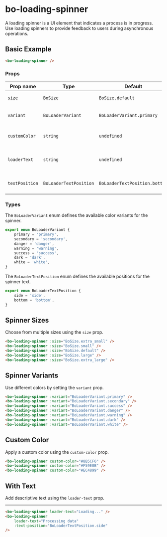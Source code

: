<script setup>
import { BoLoadingSpinner } from '@/components/bo-loading_spinner';
import { BoSize } from '@/shared';
import { BoLoaderVariant, BoLoaderTextPosition } from '@/shared/bo-loader';
</script>

# bo-loading-spinner

A loading spinner is a UI element that indicates a process is in progress. Use loading spinners to provide feedback to users during asynchronous operations.

## Basic Example

```html
<bo-loading-spinner />
```

<div class="flex items-center gap-2">
  <div class="p-2">
    <bo-loading-spinner />
  </div>
</div>

### Props

| Prop name      | Type                   | Default                       | Description                     |
| -------------- | ---------------------- | ----------------------------- | ------------------------------- |
| `size`         | `BoSize`               | `BoSize.default`              | Size of the spinner             |
| `variant`      | `BoLoaderVariant`      | `BoLoaderVariant.primary`     | Color variant of the spinner    |
| `customColor`  | `string`               | `undefined`                   | Custom color (hex code)         |
| `loaderText`   | `string`               | `undefined`                   | Text displayed with the spinner |
| `textPosition` | `BoLoaderTextPosition` | `BoLoaderTextPosition.bottom` | Position of the loading text    |

### Types

The `BoLoaderVariant` enum defines the available color variants for the spinner.

```ts
export enum BoLoaderVariant {
	primary = 'primary',
	secondary = 'secondary',
	danger = 'danger',
	warning = 'warning',
	success = 'success',
	dark = 'dark',
	white = 'white',
}
```

The `BoLoaderTextPosition` enum defines the available positions for the spinner text.

```ts
export enum BoLoaderTextPosition {
	side = 'side',
	bottom = 'bottom',
}
```

## Spinner Sizes

Choose from multiple sizes using the `size` prop.

<div class="flex items-center gap-2">
  <div class="p-2">
    <bo-loading-spinner :size="BoSize.extra_small" />
  </div>
  <div class="p-2">
    <bo-loading-spinner :size="BoSize.small" />
  </div>
  <div class="p-2">
    <bo-loading-spinner :size="BoSize.default" />
  </div>
  <div class="p-2">
    <bo-loading-spinner :size="BoSize.large" />
  </div>
  <div class="p-2">
    <bo-loading-spinner :size="BoSize.extra_large" />
  </div>
</div>

```html
<bo-loading-spinner :size="BoSize.extra_small" />
<bo-loading-spinner :size="BoSize.small" />
<bo-loading-spinner :size="BoSize.default" />
<bo-loading-spinner :size="BoSize.large" />
<bo-loading-spinner :size="BoSize.extra_large" />
```

## Spinner Variants

Use different colors by setting the `variant` prop.

<div class="flex">
  <div class="p-2">
    <bo-loading-spinner :variant="BoLoaderVariant.primary" />
  </div>
  <div class="p-2">
    <bo-loading-spinner :variant="BoLoaderVariant.secondary" />
  </div>
  <div class="p-2">
    <bo-loading-spinner :variant="BoLoaderVariant.success" />
  </div>
  <div class="p-2">
    <bo-loading-spinner :variant="BoLoaderVariant.danger" />
  </div>
  <div class="p-2">
    <bo-loading-spinner :variant="BoLoaderVariant.warning" />
  </div>
  <div class="p-2">
    <bo-loading-spinner :variant="BoLoaderVariant.dark" />
  </div>
  <div class="bg-white p-2">
    <bo-loading-spinner :variant="BoLoaderVariant.white" />
  </div>
</div>

```html
<bo-loading-spinner :variant="BoLoaderVariant.primary" />
<bo-loading-spinner :variant="BoLoaderVariant.secondary" />
<bo-loading-spinner :variant="BoLoaderVariant.success" />
<bo-loading-spinner :variant="BoLoaderVariant.danger" />
<bo-loading-spinner :variant="BoLoaderVariant.warning" />
<bo-loading-spinner :variant="BoLoaderVariant.dark" />
<bo-loading-spinner :variant="BoLoaderVariant.white" />
```

## Custom Color

Apply a custom color using the `custom-color` prop.

<div class="flex items-center gap-2">
  <div class="p-2">
    <bo-loading-spinner custom-color="#8B5CF6" />
  </div>
  <div class="p-2">
    <bo-loading-spinner custom-color="#F59E0B" />
  </div>
  <div class="p-2">
    <bo-loading-spinner custom-color="#EC4899" />
  </div>
</div>

```html
<bo-loading-spinner custom-color="#8B5CF6" />
<bo-loading-spinner custom-color="#F59E0B" />
<bo-loading-spinner custom-color="#EC4899" />
```

## With Text

Add descriptive text using the `loader-text` prop.

<div class="flex flex-col gap-2">
  <div class="p-2">
    <bo-loading-spinner loader-text="Loading..." />
  </div>
  <hr class="border-gray-200 dark:border-gray-700" />
  <div class="p-2">
    <bo-loading-spinner 
      loader-text="Processing data" 
      :text-position="BoLoaderTextPosition.side" 
    />
  </div>
</div>

```html
<bo-loading-spinner loader-text="Loading..." />
<bo-loading-spinner
	loader-text="Processing data"
	:text-position="BoLoaderTextPosition.side"
/>
```
